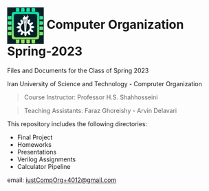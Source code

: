 <img src="https://github.com/IUST-Computer-Organization/.github/blob/main/images/CompOrg_green.png" alt="Image" width="85" height="85" style="vertical-align:middle"> Computer Organization Spring-2023
=================================
Files and Documents for the Class of Spring 2023

Iran University of Science and Technology - Compruter Organization

> Course Instructor: Professor H.S. Shahhosseini

> Teaching Assistants: Faraz Ghoreishy - Arvin Delavari

This repository includes the following directories:
- Final Project
- Homeworks
- Presentations
- Verilog Assignments
- Calculator Pipeline

email: iustCompOrg+4012@gmail.com
